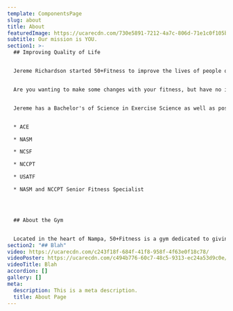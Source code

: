 ```yaml
---
template: ComponentsPage
slug: about
title: About
featuredImage: https://ucarecdn.com/730e5891-7212-4a7c-806d-71e1c0f105b3/
subtitle: Our mission is YOU.
section1: >-
  ## Improving Quality of Life


  Jereme Richardson started 50+Fitness to improve the lives of people over fifty through promoting health through fitness. Seeing the quantifiable change and life improvement that happens with his clients is what excites Jereme most. He has seen dozens of his clients find success through his trainings.


  Are you wanting to make some changes with your fitness, but have no idea where to start? Are you wanting exercises to do that are safe for someone at your level and your age as well as bring proven results? Injury as a result of a workout is a real thing. Jereme has spent years specializing in fitness training that is both effective and safe.


  Jereme has a Bachelor's of Science in Exercise Science as well as possessing the following certifications and Endorsements:


  * ACE

  * NASM

  * NCSF

  * NCCPT

  * USATF

  * NASM and NCCPT Senior Fitness Specialist




  ## About the Gym


  Located in the heart of Nampa, 50+Fitness is a gym dedicated to giving seniors a private, expert, and tailored training session. Because of the Covid virus, Jereme also does fitness training through video conferencing so you can get instruction from the comfort of your own home and stay safe.
section2: "## Blah"
video: https://ucarecdn.com/c243f18f-684f-41f8-958f-4f63e0f18c78/
videoPoster: https://ucarecdn.com/c494b776-60c7-48c5-9313-ec24a53d9c0e/
videoTitle: Blah
accordion: []
gallery: []
meta:
  description: This is a meta description.
  title: About Page
---
```

